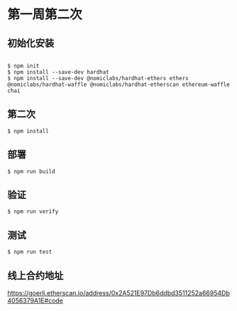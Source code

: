 # 第一周第二次

## 初始化安装

```shell

$ npm init
$ npm install --save-dev hardhat
$ npm install --save-dev @nomiclabs/hardhat-ethers ethers @nomiclabs/hardhat-waffle @nomiclabs/hardhat-etherscan ethereum-waffle chai

```

## 第二次

```shell
$ npm install
```

## 部署

```shell
$ npm run build
```

## 验证

```shell
$ npm run verify
```

## 测试

```shell
$ npm run test
```

## 线上合约地址

https://goerli.etherscan.io/address/0x2A521E97Db6ddbd3511252a66954Db4056379A1E#code
